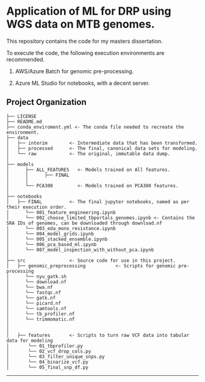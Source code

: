 Application of ML for DRP using WGS data on MTB genomes.
==============================

This repository contains the code for my masters dissertation.


To execute the code, the following execution environments are recommended.

1. AWS/Azure Batch for genomic pre-processing.

2. Azure ML Studio for notebooks, with a decent server.




Project Organization
------------

    ├── LICENSE
    ├── README.md
    ├── conda_enviroment.yml <- The conda file needed to recreate the environment.
    ├── data
    │   ├── interim        <- Intermediate data that has been transformed.
    │   ├── processed      <- The final, canonical data sets for modeling.
    │   └── raw            <- The original, immutable data dump.
    │
    ├── models             
    │      ├── ALL_FEATURES   <- Models trained on All features.
    │      │      ├── FINAL   
    │      │
    │      └── PCA300         <- Models trained on PCA300 features.
    │
    ├── notebooks          
    │   ├── FINAL          <- The final jupyter notebooks, named as per their execution order.
    │      └── 001_feature_engineering.ipynb
    │      └── 002_choose_limited_tbportals_genomes.ipynb <- Contains the SRA IDs of genomes, can be downloaded through download.nf
    │      └── 003_eda_mono_resistance.ipynb
    │      └── 004_model_grids.ipynb
    │      └── 005_stacked_ensemble.ipynb
    │      └── 006_pca_based_ml.ipynb
    │      └── 007_model_inspection_with_without_pca.ipynb
    │
    ├── src                <- Source code for use in this project.
    │   ├── genomic_preprocessing           <- Scripts for genomic pre-processing
    │      └── nyu_gatk.sh
    │      └── download.nf
    │      └── bwa.nf
    │      └── fastqc.nf
    │      └── gatk.nf
    │      └── picard.nf
    │      └── samtools.nf
    │      └── tb_profiler.nf
    │      └── trimmomatic.nf
    │   
    │   
    │   ├── features       <- Scripts to turn raw VCF data into tabular data for modeling
    │       └── 01_tbprofiler.py
    │       └── 02_vcf_drop_cols.py
    │       └── 03_filter_unique_snps.py
    │       └── 04_binarize_vcf.py
    │       └── 05_final_snp_df.py

--------

